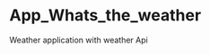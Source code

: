 # App_Whats_the_weather
Weather application with weather  Api   








































































  
















